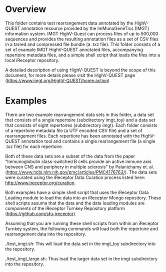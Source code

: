 # Overview 
This folder contains test rearrangement data annotated by the HighV-QUEST
annotation resource provided by the ImMunoGeneTics (IMGT) information system.
IMGT HighV-Quest can process files of up to 500,000 sequences and provides the
resulting annotation files as a
set of CSV files in a tarred and compressed file bundle (a .txz file).
This folder consists of a set of example IMGT HighV-QUEST annotated files,
accompanying repertoire metadata files, and a simple shell script that loads
the files into a local iReceptor repository.

A detailed description of using HighV-QUEST is beyond the scope of this
document, for more details please visit the HighV-QUEST page
(https://www.imgt.org/HighV-QUEST/home.action)

# Examples

There are two example rearrangement data sets in this folder, a data set that
consists of a single repertoire (subdirectory imgt_toy) and a data set that
consists of eight repertoires (subdirectory imgt). Each folder consists of 
a repertoire metadata file (a UTF encoded CSV file) and a set of 
rearrangement files.
Each repertiore has been annotated with the HighV-QUEST annotation
tool and contains a single rearrangement file (a single .txz file) for each
repertoire.

Both of these data sets are a subset of the data from the paper 
"Immunoglobulin class-switched B cells provide an active immune axis between CNS and periphery in multiple sclerosis" by Palanichamy et. al.
(https://www.ncbi.nlm.nih.gov/pmc/articles/PMC4176763/). The data sets were curated using the iReceptor Data Curation process listed here: http://www.ireceptor.org/curation.

Both examples have a simple shell script that uses the iReceptor Data Loading module to load the data into an iReceptor Mongo repository. These shell scripts assume that the data and the data loading modules are components of the iReceptor Turnkey Repository platform (https://github.com/sfu-ireceptor).

Assuming that you are running these shell scripts from within an iReceptor Turnkey system, the following commands will load both the repertoire and rearrangement data into the repository.

./test_imgt.sh: This will load the data set in the imgt_toy subdirectory into the repository.

./test_imgt_large.sh: Thus load the larger data set in the imgt subdirectory into the repository.

